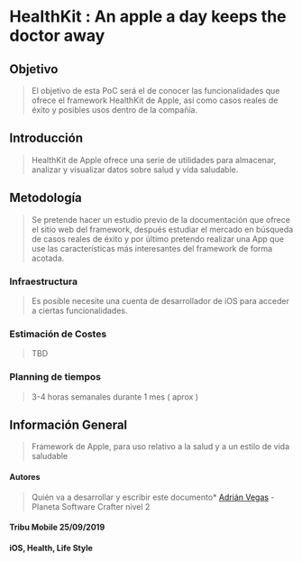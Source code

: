 # HealthKit : An apple a day keeps the doctor away
## Objetivo
> El objetivo de esta PoC será el de conocer las funcionalidades que ofrece el framework HealthKit de Apple, así como casos reales de éxito y posibles usos dentro de la compañía.  

## Introducción
> HealthKit de Apple ofrece una serie de utilidades para almacenar, analizar y visualizar datos sobre salud y vida saludable.  

## Metodología
> Se pretende hacer un estudio previo de la documentación que ofrece el sitio web del framework, después estudiar el mercado en búsqueda de casos reales de éxito y por último pretendo realizar una App que use las características más interesantes del framework  de forma acotada.  

### Infraestructura
> Es posible necesite una cuenta de desarrollador de iOS para acceder a ciertas funcionalidades.  

### Estimación de Costes
> TBD  

### Planning de tiempos
> 3-4 horas semanales durante 1 mes ( aprox )  

## Información General
> Framework de Apple, para uso relativo a la salud y  a un estilo de vida saludable  

#### Autores
> Quién va a desarrollar y escribir este documento* [Adrián Vegas](adrian.vegas.next@bbva.com) - Planeta Software Crafter  nivel 2  

#### Tribu Mobile 25/09/2019

#### iOS, Health, Life Style